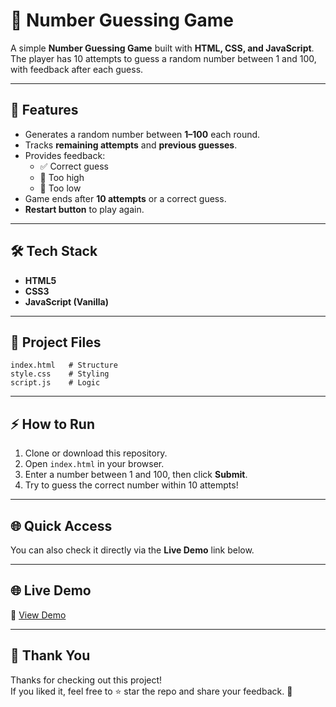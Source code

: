 # 🎲 Number Guessing Game

A simple **Number Guessing Game** built with **HTML, CSS, and JavaScript**.  
The player has 10 attempts to guess a random number between 1 and 100, with feedback after each guess.

---

## 🚀 Features
- Generates a random number between **1–100** each round.  
- Tracks **remaining attempts** and **previous guesses**.  
- Provides feedback:
  - ✅ Correct guess  
  - 🔼 Too high  
  - 🔽 Too low  
- Game ends after **10 attempts** or a correct guess.  
- **Restart button** to play again.  

---

## 🛠️ Tech Stack
- **HTML5**  
- **CSS3**  
- **JavaScript (Vanilla)**  

---

## 📂 Project Files
```
index.html   # Structure  
style.css    # Styling  
script.js    # Logic  
```

---

## ⚡ How to Run
1. Clone or download this repository.  
2. Open `index.html` in your browser.  
3. Enter a number between 1 and 100, then click **Submit**.  
4. Try to guess the correct number within 10 attempts!  

---

## 🌐 Quick Access
You can also check it directly via the **Live Demo** link below.  

---

## 🌐 Live Demo
🔗 [View Demo](#)  

---

## 🙏 Thank You
Thanks for checking out this project!  
If you liked it, feel free to ⭐ star the repo and share your feedback. 🚀